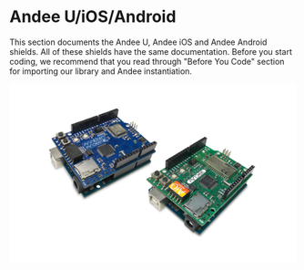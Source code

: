 # Andee U/iOS/Android

This section documents the Andee U, Andee iOS and Andee Android shields. All of these shields have the same documentation. Before you start coding, we recommend that you read through "Before You Code" section for importing our library and Andee instantiation.

![](/assets/getting-started/gb-andee-boards.png)